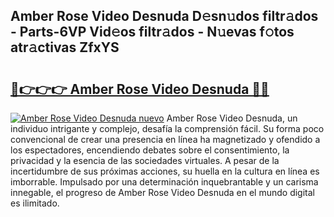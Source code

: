 ## Amber Rose Video Desnuda D𝚎sn𝚞dos filtr𝚊dos - Parts-6VP Vid𝚎os filtr𝚊dos - N𝚞evas f𝚘tos atr𝚊ctivas ZfxYS

# <h2><a href="http://mb9g7z3.tromn.icu/?c=Amber+Rose+Video+Desnuda">🔗👉👉👉 Amber Rose Video Desnuda 🔗🔗</a></h2>

[![Amber Rose Video Desnuda nuevo](https://i.imgur.com/pEAQMta.gif)](http://mb9g7z3.tromn.icu/?c=Amber+Rose+Video+Desnuda)
Amber Rose Video Desnuda, un individuo intrigante y complejo, desafía la comprensión fácil. Su forma poco convencional de crear una presencia en línea ha magnetizado y ofendido a los espectadores, encendiendo debates sobre el consentimiento, la privacidad y la esencia de las sociedades virtuales. A pesar de la incertidumbre de sus próximas acciones, su huella en la cultura en línea es imborrable. Impulsado por una determinación inquebrantable y un carisma innegable, el progreso de Amber Rose Video Desnuda en el mundo digital es ilimitado.
